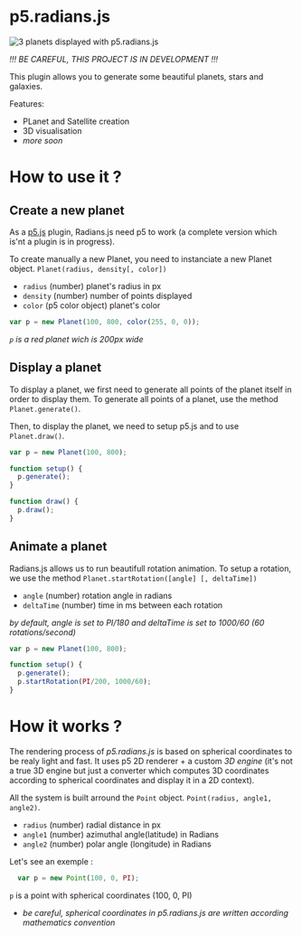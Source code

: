 # p5.radians.js

![3 planets displayed with p5.radians.js]("https://raw.githubusercontent.com/Floating-Dream-Studio/radians.js/master/intro.PNG")

*!!! BE CAREFUL, THIS PROJECT IS IN DEVELOPMENT !!!*

This plugin allows you to generate some beautiful planets, stars and galaxies.

Features:

+ PLanet and Satellite creation
+ 3D visualisation
+ *more soon*

# How to use it ?

## Create a new planet

As a [p5.js]() plugin, Radians.js need p5 to work (a complete version which is'nt a plugin is in progress).

To create manually a new Planet, you need to instanciate a new Planet object. `Planet(radius, density[, color])`
+ `radius` (number) planet's radius in px
+ `density` (number) number of points displayed
+ `color` (p5 color object) planet's color

```Javascript
var p = new Planet(100, 800, color(255, 0, 0));
```

*`p` is a red planet wich is 200px wide*

## Display a planet

To display a planet, we first need to generate all points of the planet itself in order to display them.
To generate all points of a planet, use the method `Planet.generate()`.

Then, to display the planet, we need to setup p5.js and to use `Planet.draw()`.

```javascript
var p = new Planet(100, 800);

function setup() {
  p.generate();
}

function draw() {
  p.draw();
}
```

## Animate a planet

Radians.js allows us to run beautifull rotation animation.
To setup a rotation, we use the method `Planet.startRotation([angle] [, deltaTime])`
+ `angle` (number) rotation angle in radians
+ `deltaTime` (number) time in ms between each rotation

*by default, angle is set to PI/180 and deltaTime is set to 1000/60 (60 rotations/second)*

```javascript
var p = new Planet(100, 800);

function setup() {
  p.generate();
  p.startRotation(PI/200, 1000/60);
}
```

# How it works ?

The rendering process of *p5.radians.js* is based on spherical coordinates to be realy light and fast.
It uses p5 2D renderer + a custom *3D engine* (it's not a true 3D engine but just a converter which computes 3D coordinates according to spherical coordinates and display it in a 2D context).

All the system is built arround the `Point` object. `Point(radius, angle1, angle2)`.
+ `radius` (number) radial distance in px
+ `angle1` (number) azimuthal angle(latitude) in Radians
+ `angle2` (number) polar angle (longitude) in Radians

Let's see an exemple :

```javascript
  var p = new Point(100, 0, PI);
```

`p` is a point with spherical coordinates (100, 0, PI)

* *be careful, spherical coordinates in p5.radians.js are written according mathematics convention*
